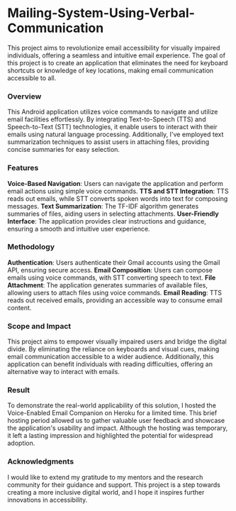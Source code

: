# Mailing-System-Using-Verbal-Communication
This project aims to revolutionize email accessibility for visually impaired individuals, offering a seamless and intuitive email experience. The goal of this project is to create an application that eliminates the need for keyboard shortcuts or knowledge of key locations, making email communication accessible to all.

### Overview
This Android application utilizes voice commands to navigate and utilize email facilities effortlessly. By integrating Text-to-Speech (TTS) and Speech-to-Text (STT) technologies, it enable users to interact with their emails using natural language processing. Additionally, I've employed text summarization techniques to assist users in attaching files, providing concise summaries for easy selection.

### Features
**Voice-Based Navigation**: Users can navigate the application and perform email actions using simple voice commands.
**TTS and STT Integration**: TTS reads out emails, while STT converts spoken words into text for composing messages.
**Text Summarization**: The TF-IDF algorithm generates summaries of files, aiding users in selecting attachments.
**User-Friendly Interface**: The application provides clear instructions and guidance, ensuring a smooth and intuitive user experience.

### Methodology

**Authentication**: Users authenticate their Gmail accounts using the Gmail API, ensuring secure access.
**Email Composition**: Users can compose emails using voice commands, with STT converting speech to text.
**File Attachment**: The application generates summaries of available files, allowing users to attach files using voice commands.
**Email Reading**: TTS reads out received emails, providing an accessible way to consume email content.

### Scope and Impact
This project aims to empower visually impaired users and bridge the digital divide. By eliminating the reliance on keyboards and visual cues, making email communication accessible to a wider audience. Additionally, this application can benefit individuals with reading difficulties, offering an alternative way to interact with emails.

### Result
To demonstrate the real-world applicability of this solution, I hosted the Voice-Enabled Email Companion on Heroku for a limited time. This brief hosting period allowed us to gather valuable user feedback and showcase the application's usability and impact. Although the hosting was temporary, it left a lasting impression and highlighted the potential for widespread adoption.

### Acknowledgments
I would like to extend my gratitude to my mentors and the research community for their guidance and support. This project is a step towards creating a more inclusive digital world, and I hope it inspires further innovations in accessibility.
